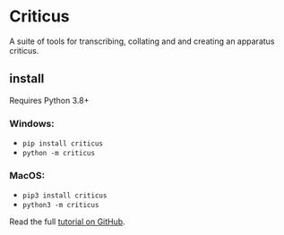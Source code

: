 # Criticus
A suite of tools for transcribing, collating and and creating an apparatus criticus.

## install
Requires Python 3.8+

### Windows: 
- `pip install criticus`
- `python -m criticus`
### MacOS: 
- `pip3 install criticus`
- `python3 -m criticus`

Read the full [tutorial on GitHub](https://github.com/d-flood/criticus).
